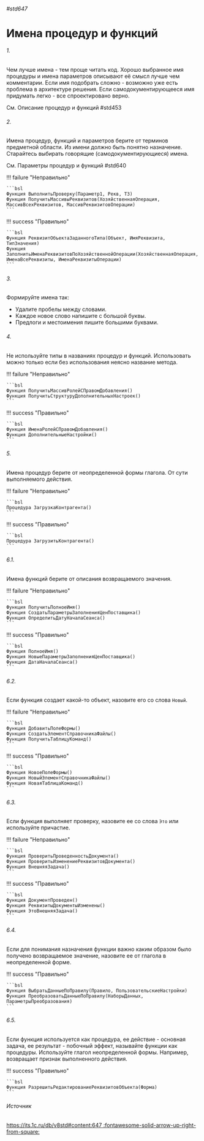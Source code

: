 ###### #std647

# Имена процедур и функций

###### 1.

Чем лучше имена - тем проще читать код. Хорошо выбранное имя процедуры и имена параметров описывают её смысл лучше чем комментарии. Если имя подобрать сложно - возможно уже есть проблема в архитектуре решения. Если самодокументирующееся имя придумать легко - все спроектировано верно.

См. Описание процедур и функций #std453

###### 2.

Имена процедур, функций и параметров берите от терминов предметной области. Из имени должно быть понятно назначение. Старайтесь выбирать говорящие (самодокументирующиеся) имена.

См. Параметры процедур и функций #std640

!!! failure "Неправильно"

    ```bsl
    Функция ВыполнитьПроверку(Параметр1, Рекв, ТЗ)
    Функция ПолучитьМассивыРеквизитов(ХозяйственнаяОперация, МассивВсехРеквизитов, МассивРеквизитовОперации)
    ```

!!! success "Правильно"

    ```bsl
    Функция РеквизитОбъектаЗаданногоТипа(Объект, ИмяРеквизита, ТипЗначения)
    Функция ЗаполнитьИменаРеквизитовПоХозяйственнойОперации(ХозяйственнаяОперация, ИменаВсеРеквизиты, ИменаРеквизитыОперации)
    ```

###### 3.

Формируйте имена так:

- Удалите пробелы между словами.
- Каждое новое слово напишите с большой буквы.
- Предлоги и местоимения пишите большими буквами.

###### 4.

Не используйте типы в названиях процедур и функций. Использовать можно только если без использования неясно название метода.

!!! failure "Неправильно"

    ```bsl
    Функция ПолучитьМассивРолейСПравомДобавления()
    Функция ПолучитьСтруктуруДополнительныхНастроек()
    ```

!!! success "Правильно"

    ```bsl
    Функция ИменаРолейСПравомДобавления()
    Функция ДополнительныеНастройки()
    ```

###### 5.

Имена процедур берите от неопределенной формы глагола. От сути выполняемого действия.

!!! failure "Неправильно"

    ```bsl
    Процедура ЗагрузкаКонтрагента()
    ```

!!! success "Правильно"

    ```bsl
    Процедура ЗагрузитьКонтрагента()
    ```

###### 6.1.

Имена функций берите от описания возвращаемого значения.

!!! failure "Неправильно"

    ```bsl
    Функция ПолучитьПолноеИмя() 
    Функция СоздатьПараметрыЗаполненияЦенПоставщика() 
    Функция ОпределитьДатуНачалаСеанса()
    ```

!!! success "Правильно"

    ```bsl
    Функция ПолноеИмя() 
    Функция НовыеПараметрыЗаполненияЦенПоставщика() 
    Функция ДатаНачалаСеанса()
    ```

###### 6.2.

Если функция создает какой-то объект, назовите его со слова `Новый`.

!!! failure "Неправильно"

    ```bsl
    Функция ДобавитьПолеФормы()
    Функция СоздатьЭлементСправочникаФайлы()
    Функция ПолучитьТаблицуКоманд()
    ```

!!! success "Правильно"

    ```bsl
    Функция НовоеПолеФормы() 
    Функция НовыйЭлементСправочникаФайлы()
    Функция НоваяТаблицаКоманд()
    ```

###### 6.3.

Если функция выполняет проверку, назовите ее со слова `Это` или используйте причастие.

!!! failure "Неправильно"

    ```bsl
    Функция ПроверитьПроведенностьДокумента()
    Функция ПроверитьИзменениеРеквизитовДокумента()
    Функция ВнешняяЗадача()
    ```

!!! success "Правильно"

    ```bsl
    Функция ДокументПроведен()
    Функция РеквизитыДокументыИзменены()
    Функция ЭтоВнешняяЗадача()
    ```

###### 6.4.

Если для понимания назначения функции важно каким образом было получено возвращаемое значение, назовите ее от глагола в неопределенной форме.

!!! success "Правильно"

    ```bsl
    Функция ВыбратьДанныеПоПравилу(Правило, ПользовательскиеНастройки)
    Функция ПреобразоватьДанныеПоПравилу(НаборыДанных, ПараметрыПреобразования)
    ```

###### 6.5.

Если функция используется как процедура, ее действие - основная задача, ее результат - побочный эффект, называйте функции как процедуры. Используйте глагол неопределенной формы. Например, возвращает признак выполненного действия.

!!! success "Правильно"

    ```bsl
    Функция РазрешитьРедактированиеРеквизитовОбъекта(Форма) 
    ```

###### Источник

[https://its.1c.ru/db/v8std#content:647 :fontawesome-solid-arrow-up-right-from-square:](https://its.1c.ru/db/v8std#content:647)
